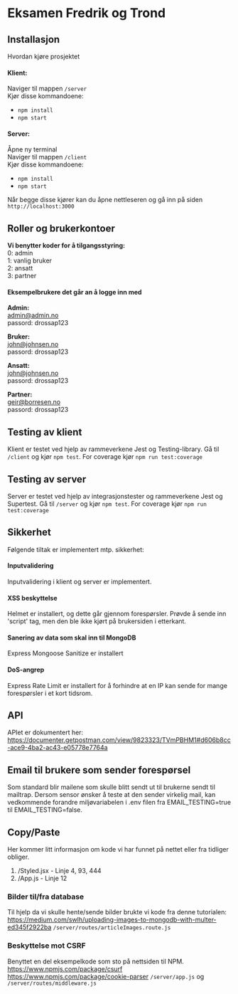 # Eksamen Fredrik og Trond

## Installasjon
Hvordan kjøre prosjektet
#### Klient:
Naviger til mappen ```/server```<br>
Kjør disse kommandoene:
- ```npm install```
- ```npm start```
#### Server:
Åpne ny terminal<br>
Naviger til mappen ```/client```<br>
Kjør disse kommandoene:
- ```npm install```
- ```npm start```

Når begge disse kjører kan du åpne 
nettleseren og gå inn på siden 
``http://localhost:3000``

## Roller og brukerkontoer
<b>Vi benytter koder for å tilgangsstyring:</b><br>
0: admin<br>
1: vanlig bruker<br>
2: ansatt<br>
3: partner

#### Eksempelbrukere det går an å logge inn med
<b>Admin:</b><br>
admin@admin.no<br>
passord: drossap123

<b>Bruker:</b><br>
john@johnsen.no<br>
passord: drossap123

<b>Ansatt: </b><br>
john@johnsen.no<br>
passord: drossap123

<b>Partner: </b><br>
geir@borresen.no<br>
passord: drossap123
## Testing av klient
Klient er testet ved hjelp av rammeverkene Jest og Testing-library.
Gå til ```/client``` og kjør ```npm test```. For coverage kjør ```npm run test:coverage```

## Testing av server
Server er testet ved hjelp av integrasjonstester og rammeverkene Jest og Supertest.
Gå til ```/server``` og kjør ```npm test```. For coverage kjør ```npm run test:coverage```

## Sikkerhet
Følgende tiltak er implementert mtp. sikkerhet:
#### Inputvalidering
Inputvalidering i klient og server er implementert.
#### XSS beskyttelse
Helmet er installert, og dette går gjennom forespørsler.
Prøvde å sende inn 'script' tag, men den ble ikke kjørt på brukersiden i etterkant.
#### Sanering av data som skal inn til MongoDB
Express Mongoose Sanitize er installert
#### DoS-angrep
Express Rate Limit er installert for å forhindre
at en IP kan sende for mange forespørsler i et kort tidsrom.

## API
APIet er dokumentert her:
https://documenter.getpostman.com/view/9823323/TVmPBHM1#d606b8cc-ace9-4ba2-ac43-e05778e7764a

## Email til brukere som sender forespørsel
Som standard blir mailene som skulle blitt sendt ut til brukerne sendt til mailtrap. Dersom sensor ønsker å teste at den sender virkelig mail, kan vedkommende forandre miljøvariabelen i .env filen fra EMAIL_TESTING=true til EMAIL_TESTING=false.

## Copy/Paste
Her kommer litt informasjon om kode vi har funnet på nettet eller fra tidliger obliger.
1. /Styled.jsx - Linje 4, 93, 444
2. /App.js - Linje 12

### Bilder til/fra database 
Til hjelp da vi skulle hente/sende bilder brukte vi kode fra denne tutorialen: https://medium.com/swlh/uploading-images-to-mongodb-with-multer-ed345f2922ba
```/server/routes/articleImages.route.js```

### Beskyttelse mot CSRF
Benyttet en del eksempelkode som sto på nettsiden til NPM.
https://www.npmjs.com/package/csurf
https://www.npmjs.com/package/cookie-parser
```/server/app.js```
og
```/server/routes/middleware.js```


